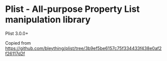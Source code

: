 Plist - All-purpose Property List manipulation library
================

Plist 3.0.0+

Copied from https://github.com/bleything/plist/tree/3b9ef5be6157c75f334433f438e0af2f26117d2f
